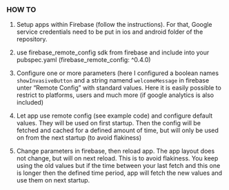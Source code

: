 ### HOW TO

1. Setup apps within Firebase (follow the instructions). For that, Google service credentials need to be put in ios and android folder of the repository.

2. use firebase_remote_config sdk from firebase and include into your pubspec.yaml (firebase_remote_config: ^0.4.0)


3. Configure one or more parameters (here I configured a boolean names `showInvasiveButton` and a string namend `welcomeMessage` in firebase unter “Remote Config” with standard values. Here it is easily possible to restrict to platforms, users and much more (if google analytics is also included)

4. Let app use remote config (see example code) and configure default values. They will be used on first startup. Then the config will be fetched and cached for a defined amount of time, but will only be used on from the next startup (to avoid flakiness)

5. Change parameters in firebase, then reload app. The app layout does not change, but will on next reload. This is to avoid flakiness. You keep using the old values but if the time between your last fetch and this one is longer then the defined time period, app will fetch the new values and use them on next startup.
